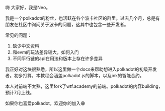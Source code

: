 嗨 大家好，我是Neo。

我是一个polkadot的粉丝，也活跃在各个波卡社区的群里。过去几个月，总是有朋友在社区中询问关于波卡的问题，这其中也包含一些开发者。

常见的问题：
1. 缺少中文资料
2. 和evm的玩法差异较大，如何入门
3. 不同平行链的api在用法和版本上存在许多差异

我正好对这块很熟悉，所以这里做一个docs来帮助想进入polkadot的初级开发者。初步打算，本教程会涵盖polkadot.js的脚本，以及ink的智能合约。

本人对前端不太熟，这里fork了wtf.academy的前端。polkadot的内容building，预计7月上线。

如果你也喜爱polkadot，欢迎你的加入😁


